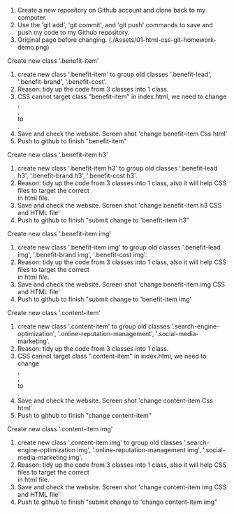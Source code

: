 1. Create a new repository on Github account and clone back to my computer. 
2. Use the 'git add', 'git commit', and 'git push' commands to save and push my code to my Github repository. 
3. Original page before changing. (./Assets/01-html-css-git-homework-demo.png)

Create new class '.benefit-item'
1. create new class '.benefit-item' to group old classes '.benefit-lead', '.benefit-brand', '.benefit-cost'.
2. Reason: tidy up the code from 3 classes into 1 class.
3. CSS cannot target class "benefit-item" in index.html, we need to change <div class="benefit-lead">, <div class="benefit-brand">, <div class="benefit-cost"> to <div class="benefit-item">. 
4. Save and check the website. Screen shot 'change benefit-item Css html'
5. Push to github to finish "benefit-item"

Create new class '.benefit-item h3'
1. create new class '.benefit-item h3' to group old classes '.benefit-lead h3', '.benefit-brand h3', '.benefit-cost h3'.
2. Reason: tidy up the code from 3 classes into 1 class, also it will help CSS files to target the correct <div class="benefit-item h3"> in html file. 
3. Save and check the website. Screen shot 'change benefit-item h3 CSS and HTML file'
4. Push to github to finish "submit change to 'benefit-item h3"

Create new class '.benefit-item img'
1. create new class '.benefit-item img' to group old classes '.benefit-lead img', '.benefit-brand img', '.benefit-cost img'.
2. Reason: tidy up the code from 3 classes into 1 class, also it will help CSS files to target the correct <div class="benefit-item img"> in html file.
3. Save and check the website. Screen shot 'change benefit-item img CSS and HTML file'
4. Push to github to finish "submit change to 'benefit-item img'

Create new class '.content-item'
1. create new class '.content-item' to group old classes '.search-engine-optimization', '.online-reputation-management', '.social-media-marketing'.
2. Reason: tidy up the code from 3 classes into 1 class.
3. CSS cannot target class ".content-item" in index.html, we need to change <div class="search-engin-optimization">, <div class="online-repuation-management">, <div class="social-media-marketing"> to <div class="content-item">. 
4. Save and check the website. Screen shot 'change content-item Css html'
5. Push to github to finish "change content-item"

Create new class '.content-item img'
1. create new class '.content-item img' to group old classes '.search-engine-optimization img', '.online-reputation-management img', '.social-media-marketing img'.
2. Reason: tidy up the code from 3 classes into 1 class, also it will help CSS files to target the correct <div class="content-item img"> in html file. 
3. Save and check the website. Screen shot 'change content-item img CSS and HTML file'
4. Push to github to finish "submit change to 'change content-item img"
